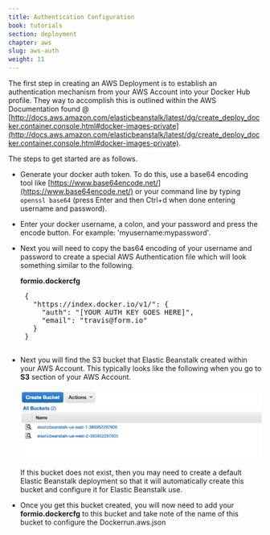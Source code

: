 ```yaml
---
title: Authentication Configuration
book: tutorials
section: deployment
chapter: aws
slug: aws-auth
weight: 11
---
```

The first step in creating an AWS Deployment is to establish an authentication mechanism from your AWS Account into your Docker Hub profile.
They way to accomplish this is outlined within the AWS Documentation found @ [http://docs.aws.amazon.com/elasticbeanstalk/latest/dg/create_deploy_docker.container.console.html#docker-images-private](http://docs.aws.amazon.com/elasticbeanstalk/latest/dg/create_deploy_docker.container.console.html#docker-images-private).

The steps to get started are as follows.

 - Generate your docker auth token. To do this, use a base64 encoding tool like [https://www.base64encode.net/](https://www.base64encode.net/) or your command line by typing ```openssl base64``` (press Enter and then Ctrl+d when done entering username and password).

 - Enter your docker username, a colon, and your password and press the encode button. For example: 'myusername:mypassword'.

 - Next you will need to copy the bas64 encoding of your username and password to create a special AWS Authentication file which will look something similar to the following.

    **formio.dockercfg**
    <pre>
    {
      "https://index.docker.io/v1/": {
        "auth": "[YOUR AUTH KEY GOES HERE]",
        "email": "travis@form.io"
      }
    }
    </pre>

 - Next you will find the S3 bucket that Elastic Beanstalk created within your AWS Account. This typically looks like the following when you go to **S3** section of your AWS Account.

    <img src="/assets/img/developer/deployments/aws/elasticbeanstalks3.png" style="width:600px" />

    If this bucket does not exist, then you may need to create a default Elastic Beanstalk deployment so that it will automatically create this bucket and configure it for Elastic Beanstalk use.

 - Once you get this bucket created, you will now need to add your **formio.dockercfg** to this bucket and take note of the name of this bucket to configure the Dockerrun.aws.json